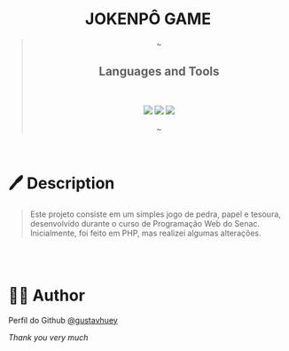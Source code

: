 <div align="center">
<h1> JOKENPÔ GAME </h1>

> ~
> <h2>Languages ​​and Tools</h2>
> <br>
> <p>
> <img src="https://img.shields.io/badge/html5-%23E34F26.svg?style=for-the-badge&logo=html5&logoColor=white">
> <img src="https://img.shields.io/badge/css3-%231572B6.svg?style=for-the-badge&logo=css3&logoColor=white">
> <img src="https://img.shields.io/badge/javascript-%23323330.svg?style=for-the-badge&logo=javascript&logoColor=%23F7DF1E">
><br>
>
> ~

> </p>

</div>

<br>

<h1> 🖊️ Description </h1>	

> Este projeto consiste em um simples jogo de pedra, papel e tesoura, desenvolvido durante o curso de Programação Web do Senac. Inicialmente, foi feito em PHP, mas realizei algumas alterações.

<br>
<br>

<h1>👨‍🎓 Author</h1>

Perfil do Github [@gustavhuey](https://github.com/gustavhuey)

*Thank you very much*




